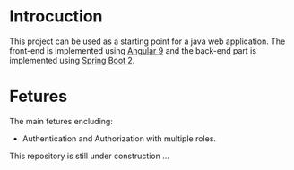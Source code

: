 # Introcuction
This project can be used as a starting point for a java web application.
The front-end is implemented using [Angular 9](https://angular.io/) and the back-end part is implemented using [Spring Boot 2](https://spring.io/projects/spring-boot).

# Fetures
The main fetures encluding:
- Authentication and Authorization with multiple roles.

This repository is still under construction ...
